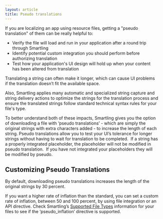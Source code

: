 ```yaml
---
layout: article
title: Pseudo translations
---
```



If you are localizing an app using resource files, getting a "pseudo translation" of them can be really helpful to:

* Verify the file will load and run in your application after a round trip through Smartling
* Identify potential custom integration you should perform before authorizing translation
* Test how your application's UI design will hold up when your content has been altered from translation

Translating a string can often make it longer, which can cause UI problems if the translation doesn’t fit the available space.

Also, Smartling applies many automatic and specialized string capture and string delivery actions to optimize the strings for the translation process and ensure the translated strings follow standard technical syntax rules for your file's type.

To better understand both of these impacts, Smartling gives you the option of downloading a file with ‘pseudo translations’ - which are simply the original strings with extra characters added - to increase the length of each string. Pseudo translations allow you to test your UI’s tolerance for longer strings without having to wait for translation to be completed. &nbsp;If a string has a properly integrated placeholder, the placeholder will not be modified in pseudo translation. &nbsp;If you have not integrated your placeholders they will be modified by pseudo.

## Customizing Pseudo Translations

By default, downloading pseudo translations increases the length of the original strings by 30 percent.

If you want a higher rate of inflation than the standard, you can set a custom rate of inflation, between 50 and 100 percent, by using file integration or an API directive. Check Smartling’s [Supported File Types](/developers/files/) information for your files to see if the ‘pseudo_inflation’ directive is supported.